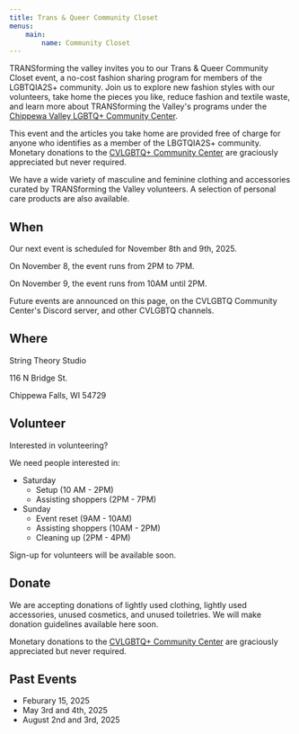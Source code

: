 ```yaml
---
title: Trans & Queer Community Closet
menus:
    main:
        name: Community Closet
---
```


TRANSforming the valley invites you to our Trans & Queer Community Closet event, a no-cost fashion sharing program for members of the LGBTQIA2S+ community. Join us to explore new fashion styles with our volunteers, take home the pieces you like, reduce fashion and textile waste, and learn more about TRANSforming the Valley's programs under the [Chippewa Valley LGBTQ+ Community Center](https://www.cvlgbt.org/).

This event and the articles you take home are provided free of charge for anyone who identifies as a member of the LBGTQIA2S+ community. Monetary donations to the [CVLGBTQ+ Community Center](https://www.cvlgbt.org/) are graciously appreciated but never required.

We have a wide variety of masculine and feminine clothing and accessories curated by TRANSforming the Valley volunteers. A selection of personal care products are also available.

## When

Our next event is scheduled for November 8th and 9th, 2025.

On November 8, the event runs from 2PM to 7PM.

On November 9, the event runs from 10AM until 2PM.

Future events are announced on this page, on the CVLGBTQ Community Center's Discord server, and other CVLGBTQ channels.

## Where
String Theory Studio

116 N Bridge St.

Chippewa Falls, WI 54729

## Volunteer

Interested in volunteering?

We need people interested in:

- Saturday
    - Setup (10 AM - 2PM)
    - Assisting shoppers (2PM - 7PM)
- Sunday
    - Event reset (9AM - 10AM)
    - Assisting shoppers (10AM - 2PM)
    - Cleaning up (2PM - 4PM)

Sign-up for volunteers will be available soon.

## Donate

We are accepting donations of lightly used clothing, lightly used accessories, unused cosmetics, and unused toiletries. We will make donation guidelines available here soon.

Monetary donations to the [CVLGBTQ+ Community Center](https://checkout.square.site/buy/7CFF5FKZIG6HL5AHZXTOZU6K) are graciously appreciated but never required.

## Past Events

* Feburary 15, 2025
* May 3rd and 4th, 2025
* August 2nd and 3rd, 2025
